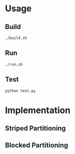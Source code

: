 # Usage

## Build
```
./build.sh
```

## Run
```
./run.sh
```

## Test
```
python test.py
```

# Implementation
## Striped Partitioning

## Blocked Partitioning
